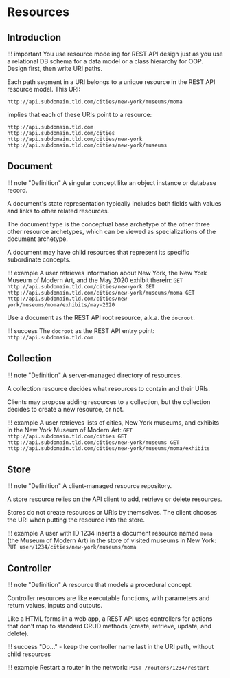 # Resources

## Introduction

!!! important
    You use resource modeling for REST API design just as you use a relational DB schema for a data model or a class hierarchy for OOP. Design first, then write URI paths.

Each path segment in a URI belongs to a unique resource in the REST API resource model. This URI:

```
http://api.subdomain.tld.com/cities/new-york/museums/moma
```

implies that each of these URIs point to a resource:

```
http://api.subdomain.tld.com
http://api.subdomain.tld.com/cities
http://api.subdomain.tld.com/cities/new-york
http://api.subdomain.tld.com/cities/new-york/museums
```

## Document

!!! note "Definition"
    A singular concept like an object instance or database record.

A document's state representation typically includes both fields with values and links to other related resources.

The document type is the conceptual base archetype of the other three other resource archetypes, which can be viewed as specializations of the document archetype.

A document may have child resources that represent its specific subordinate concepts.

!!! example
    A user retrieves information about New York, the New York Museum of Modern Art, and the May 2020 exhibit therein:
    ```
    GET http://api.subdomain.tld.com/cities/new-york
    GET http://api.subdomain.tld.com/cities/new-york/museums/moma
    GET http://api.subdomain.tld.com/cities/new-york/museums/moma/exhibits/may-2020
    ```

Use a document as the REST API root resource, a.k.a. the `docroot`.

!!! success
    The `docroot` as the REST API entry point:
    ```
    http://api.subdomain.tld.com
    ```

## Collection

!!! note "Definition"
    A server-managed directory of resources.

A collection resource decides what resources to contain and their URIs.

Clients may propose adding resources to a collection, but the collection decides to create a new resource, or not.

!!! example
    A user retrieves lists of cities, New York museums, and exhibits in the New York Museum of Modern Art:
    ```
    GET http://api.subdomain.tld.com/cities
    GET http://api.subdomain.tld.com/cities/new-york/museums
    GET http://api.subdomain.tld.com/cities/new-york/museums/moma/exhibits
    ```

## Store

!!! note "Definition"
    A client-managed resource repository.

A store resource relies on the API client to add, retrieve or delete resources.

Stores do not create resources or URIs by themselves. The client chooses the URI when putting the resource into the store.

!!! example
    A user with ID 1234 inserts a document resource named `moma` (the Museum of Modern Art) in the store of visited museums in New York: 
    ```
    PUT user/1234/cities/new-york/museums/moma
    ```

## Controller

!!! note "Definition"
    A resource that models a procedural concept.

Controller resources are like executable functions, with parameters and return values, inputs and outputs.

Like a HTML forms in a web app, a REST API uses controllers for actions that don't map to standard CRUD methods (create, retrieve, update, and delete).

!!! success "Do..."
    - keep the controller name last in the URI path, without child resources

!!! example
    Restart a router in the network:
    ```
    POST /routers/1234/restart
    ```
